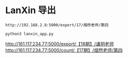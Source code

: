 # LanXin 导出

```
http://192.168.2.8:5000/export/17/烟然老师/第四
```

```
python3 lanxin_app.py
```
http://161.117.234.77:5000/export/【18期】/谦玥老师
http://161.117.234.77:5000/count/【17期】/烟然老师/第四
